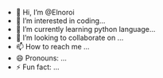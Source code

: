 - 👋 Hi, I’m @Elnoroi
- 👀 I’m interested in coding...
- 🌱 I’m currently learning python language...
- 💞️ I’m looking to collaborate on ...
- 📫 How to reach me ...
- 😄 Pronouns: ...
- ⚡ Fun fact: ...

<!---
Elnoroi/Elnoroi is a ✨ special ✨ repository because its `README.md` (this file) appears on your GitHub profile.
You can click the Preview link to take a look at your changes.
--->
